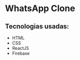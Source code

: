 <h1>WhatsApp Clone</h1>
<h2>Tecnologias usadas:</h2>
<ul>
  <li>HTML <ion-icon name='logo-html5'></ion-icon></li>
  <li>CSS</li>
  <li>ReactJS</li>
  <li>Firebase</li>
</ul>
